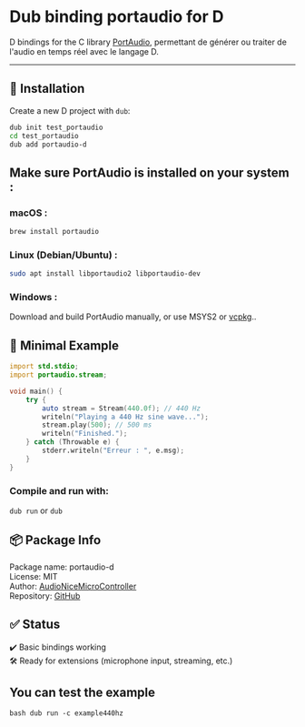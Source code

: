 # Dub binding portaudio for D

D bindings for the C library [PortAudio](http://www.portaudio.com/), permettant de générer ou traiter de l'audio en temps réel avec le langage D.

---

## 🚀 Installation

Create a new D project with `dub`:


```bash
dub init test_portaudio
cd test_portaudio
dub add portaudio-d
```

## Make sure PortAudio is installed on your system :

### macOS :
```bash
brew install portaudio
```

### Linux (Debian/Ubuntu) :
```bash
sudo apt install libportaudio2 libportaudio-dev
```

### Windows :
Download and build PortAudio manually, or use MSYS2 or [vcpkg](https://vcpkg.io)..

## 🧪 Minimal Example

```d 
import std.stdio;
import portaudio.stream;

void main() {
    try {
        auto stream = Stream(440.0f); // 440 Hz
        writeln("Playing a 440 Hz sine wave...");
        stream.play(500); // 500 ms
        writeln("Finished.");
    } catch (Throwable e) {
        stderr.writeln("Erreur : ", e.msg);
    }
}
```

### Compile and run with:
`dub run`
or
`dub`


## 📦 Package Info


Package name: portaudio-d  
License: MIT  
Author: [AudioNiceMicroController](https://github.com/AudioNiceMicroController)  
Repository: [GitHub](https://github.com/AudioNiceMicroController/binding_portaudio_for_dlang)


## ✅ Status

✔️ Basic bindings working  
🛠️ Ready for extensions (microphone input, streaming, etc.)

## You can test the example
`bash
dub run -c example440hz
`
